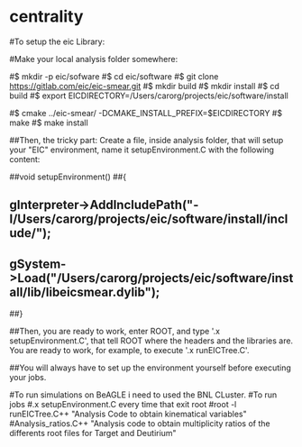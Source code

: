 # centrality

#To setup the eic Library:

#Make your local analysis folder somewhere:

#$ mkdir -p eic/sofware
#$ cd eic/software
#$ git clone https://gitlab.com/eic/eic-smear.git
#$ mkdir build
#$ mkdir install
#$ cd build
#$ export EICDIRECTORY=/Users/carorg/projects/eic/software/install

#$ cmake ../eic-smear/ -DCMAKE_INSTALL_PREFIX=$EICDIRECTORY
#$ make
#$ make install

##Then, the tricky part: Create a file, inside analysis folder, that will setup your "EIC" environment, name it setupEnvironment.C with the following content:

##void setupEnvironment()
##{
##    gInterpreter->AddIncludePath("-I/Users/carorg/projects/eic/software/install/include/");
##    gSystem->Load("/Users/carorg/projects/eic/software/install/lib/libeicsmear.dylib");
##}

##Then, you are ready to work, enter ROOT, and type '.x setupEnvironment.C', that tell ROOT where the headers and the libraries are. You are ready to work, for example, to execute '.x runEICTree.C'. 

##You will always have to set up the environment yourself before executing your jobs.

#To run simulations on BeAGLE i need to used the BNL CLuster.
#To run jobs
#.x setupEnvironment.C every time that exit root
#root -l runEICTree.C++ "Analysis Code to obtain kinematical variables"
#Analysis_ratios.C++ "Analysis code to obtain multiplicity ratios of the differents root files for Target and Deutirium"

